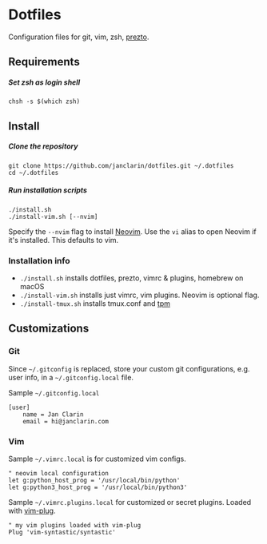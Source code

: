 # Dotfiles
Configuration files for git, vim, zsh,
[prezto](https://github.com/sorin-ionescu/prezto).

## Requirements
##### Set zsh as login shell

```
chsh -s $(which zsh)
```

## Install
##### Clone the repository
```
git clone https://github.com/janclarin/dotfiles.git ~/.dotfiles
cd ~/.dotfiles
```

##### Run installation scripts
```
./install.sh
./install-vim.sh [--nvim]
```

Specify the `--nvim` flag to install [Neovim](https://github.com/neovim/neovim).
Use the `vi` alias to open Neovim if it's installed. This defaults to vim.


### Installation info
- `./install.sh` installs dotfiles, prezto, vimrc & plugins, homebrew on macOS
- `./install-vim.sh` installs just vimrc, vim plugins. Neovim is optional flag.
- `./install-tmux.sh` installs tmux.conf and [tpm](https://github.com/tmux-plugins/tpm)

## Customizations
### Git
Since `~/.gitconfig` is replaced, store your custom git configurations, e.g.
user info, in a `~/.gitconfig.local` file.

Sample `~/.gitconfig.local`

```
[user]
    name = Jan Clarin
    email = hi@janclarin.com
```

### Vim
Sample `~/.vimrc.local` is for customized vim configs.

```
" neovim local configuration
let g:python_host_prog = '/usr/local/bin/python'
let g:python3_host_prog = '/usr/local/bin/python3'
```

Sample `~/.vimrc.plugins.local` for customized or secret plugins. Loaded with [vim-plug](https://github.com/junegunn/vim-plug).


```
" my vim plugins loaded with vim-plug
Plug 'vim-syntastic/syntastic'
```
